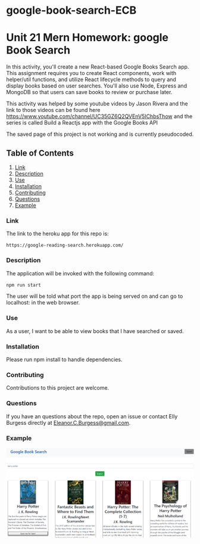 # google-book-search-ECB

# Unit 21 Mern Homework: google Book Search

In this activity, you'll create a new React-based Google Books Search app. This assignment requires you to create React components, work with helper/util functions, and utilize React lifecycle methods to query and display books based on user searches. You'll also use Node, Express and MongoDB so that users can save books to review or purchase later.

This activity was helped by some youtube videos by Jason Rivera and the link to those videos can be found here https://www.youtube.com/channel/UC35GZ6Q2QVEnV5IChbsThow and the series is called Build a Reactjs app with the Google Books API

The saved page of this project is not working and is currently pseudocoded.

## Table of Contents

1. [Link](#link)
2. [Description](#description)
3. [Use](#use)
4. [Installation](#installation)
5. [Contributing](#contributing)
6. [Questions](#questions)
7. [Example](#example)

### Link

The link to the heroku app for this repo is:

```
https://google-reading-search.herokuapp.com/
```

### Description

The application will be invoked with the following command:

```sh
npm run start
```

The user will be told what port the app is being served on and can go to localhost: in the web browser.

### Use

As a user, I want to be able to view books that I have searched or saved.

### Installation

Please run npm install to handle dependencies.

### Contributing

Contributions to this project are welcome.

### Questions

If you have an questions about the repo, open an issue or contact Elly Burgess directly at Eleanor.C.Burgess@gmail.com.

### Example

![TvSearch](client/build/snapshot.PNG)
